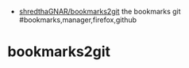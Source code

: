 - [shredthaGNAR/bookmarks2git](https://github.com/shredthaGNAR/bookmarks2git) the bookmarks git #bookmarks,manager,firefox,github
# bookmarks2git